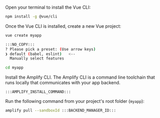 Open your terminal to install the Vue CLI:
```bash
npm install -g @vue/cli
```

Once the Vue CLI is installed, create a new Vue project:
```bash
vue create myapp
```
```bash
:::NO_COPY:::
? Please pick a preset: (Use arrow keys)
❯ default (babel, eslint)   <--
  Manually select features
```
```bash
cd myapp
```

Install the Amplify CLI. The Amplify CLI is a command line toolchain that runs locally that communicates with your app backend.
```
:::AMPLIFY_INSTALL_COMMAND:::
```

Run the following command from your project's root folder (`myapp`):
```bash
amplify pull --sandboxId :::BACKEND_MANAGER_ID:::
```


